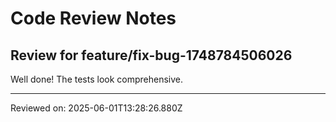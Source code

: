 # Code Review Notes

## Review for feature/fix-bug-1748784506026

Well done! The tests look comprehensive.

---
Reviewed on: 2025-06-01T13:28:26.880Z